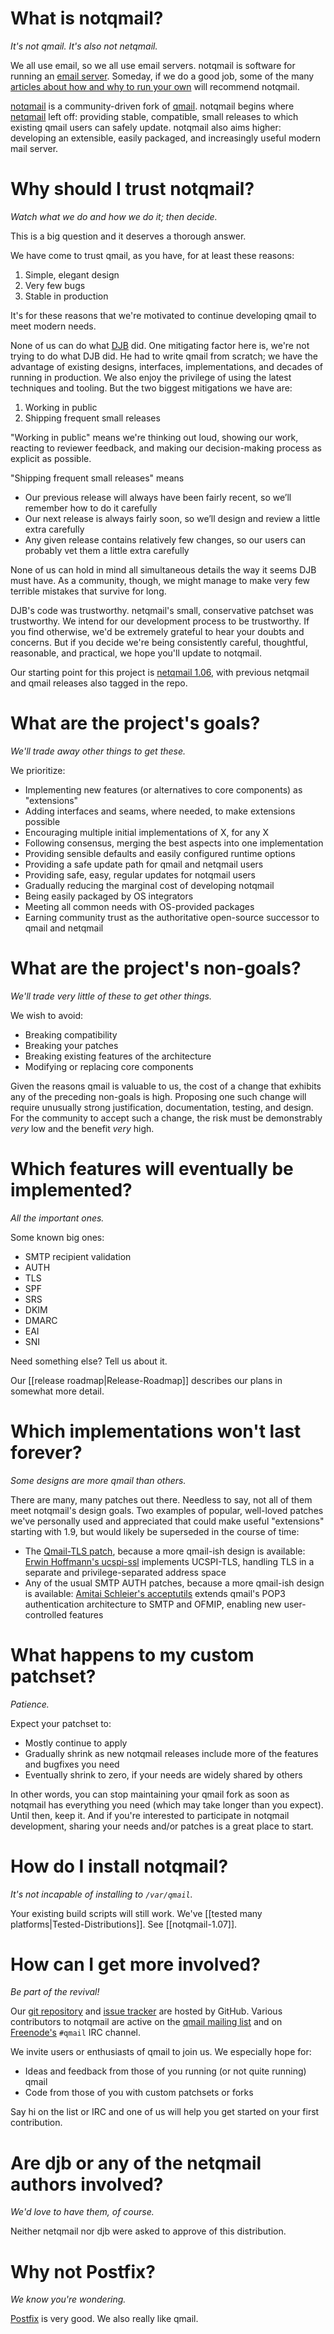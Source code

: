 # What is notqmail?

_It's not qmail. It's also not netqmail._

We all use email, so we all use email servers. notqmail is software for running an [email server](https://en.wikipedia.org/wiki/Message_transfer_agent). Someday, if we do a good job, some of the many [articles about how and why to run your own](https://arstechnica.com/information-technology/2014/02/how-to-run-your-own-e-mail-server-with-your-own-domain-part-1/) will recommend notqmail.

[notqmail](http://notqmail.org) is a community-driven fork of [qmail](https://cr.yp.to/qmail.html). notqmail begins where [netqmail](http://netqmail.org) left off: providing stable, compatible, small releases to which existing qmail users can safely update. notqmail also aims higher: developing an extensible, easily packaged, and increasingly useful modern mail server.


# Why should I trust notqmail?

_Watch what we do and how we do it; then decide._

This is a big question and it deserves a thorough answer.

We have come to trust qmail, as you have, for at least these reasons:

1. Simple, elegant design
2. Very few bugs
3. Stable in production

It's for these reasons that we're motivated to continue developing qmail to meet modern needs.

None of us can do what [DJB](https://cr.yp.to/djb.html) did. One mitigating factor here is, we're not trying to do what DJB did. He had to write qmail from scratch; we have the advantage of existing designs, interfaces, implementations, and decades of running in production. We also enjoy the privilege of using the latest techniques and tooling. But the two biggest mitigations we have are:

1. Working in public
2. Shipping frequent small releases

"Working in public" means we're thinking out loud, showing our work, reacting to reviewer feedback, and making our decision-making process as explicit as possible.

"Shipping frequent small releases" means

- Our previous release will always have been fairly recent, so we’ll remember how to do it carefully
- Our next release is always fairly soon, so we’ll design and review a little extra carefully
- Any given release contains relatively few changes, so our users can probably vet them a little extra carefully

None of us can hold in mind all simultaneous details the way it seems DJB must have. As a community, though, we might manage to make very few terrible mistakes that survive for long.

DJB's code was trustworthy. netqmail's small, conservative patchset was trustworthy. We intend for our development process to be trustworthy. If you find otherwise, we'd be extremely grateful to hear your doubts and concerns. But if you decide we're being consistently careful, thoughtful, reasonable, and practical, we hope you'll update to notqmail.

Our starting point for this project is [netqmail 1.06](https://github.com/notqmail/notqmail/tree/netqmail-1.06), with previous netqmail and qmail releases also tagged in the repo.


# What are the project's goals?

_We'll trade away other things to get these._

We prioritize:

- Implementing new features (or alternatives to core components) as "extensions"
- Adding interfaces and seams, where needed, to make extensions possible
- Encouraging multiple initial implementations of X, for any X
- Following consensus, merging the best aspects into one implementation
- Providing sensible defaults and easily configured runtime options
- Providing a safe update path for qmail and netqmail users
- Providing safe, easy, regular updates for notqmail users
- Gradually reducing the marginal cost of developing notqmail
- Being easily packaged by OS integrators
- Meeting all common needs with OS-provided packages
- Earning community trust as the authoritative open-source successor to qmail and netqmail


# What are the project's non-goals?

_We'll trade very little of these to get other things._

We wish to avoid:

- Breaking compatibility
- Breaking your patches
- Breaking existing features of the architecture
- Modifying or replacing core components

Given the reasons qmail is valuable to us, the cost of a change that exhibits any of the preceding non-goals is high. Proposing one such change will require unusually strong justification, documentation, testing, and design. For the community to accept such a change, the risk must be demonstrably _very_ low and the benefit _very_ high.


# Which features will eventually be implemented?

_All the important ones._

Some known big ones:

- SMTP recipient validation
- AUTH
- TLS
- SPF
- SRS
- DKIM
- DMARC
- EAI
- SNI

Need something else? Tell us about it. 

Our [[release roadmap|Release-Roadmap]] describes our plans in somewhat more detail.


# Which implementations won't last forever?

_Some designs are more _qmail_ than others._

There are many, many patches out there. Needless to say, not all of them meet notqmail's design goals. Two examples of popular, well-loved patches we've personally used and appreciated that could make useful "extensions" starting with 1.9, but would likely be superseded in the course of time:

- The [Qmail-TLS patch](http://inoa.net/qmail-tls/), because a more qmail-ish design is available: [Erwin Hoffmann's ucspi-ssl](https://www.fehcom.de/ipnet/ucspi-ssl.html) implements UCSPI-TLS, handling TLS in a separate and privilege-separated address space
- Any of the usual SMTP AUTH patches, because a more qmail-ish design is available: [Amitai Schleier's acceptutils](https://schmonz.com/qmail/acceptutils/) extends qmail's POP3 authentication architecture to SMTP and OFMIP, enabling new user-controlled features


# What happens to my custom patchset?

_Patience._

Expect your patchset to:

- Mostly continue to apply
- Gradually shrink as new notqmail releases include more of the features and bugfixes you need
- Eventually shrink to zero, if your needs are widely shared by others

In other words, you can stop maintaining your qmail fork as soon as notqmail has everything you need (which may take longer than you expect). Until then, keep it. And if you're interested to participate in notqmail development, sharing your needs and/or patches is a great place to start.


# How do I install notqmail?

_It's not incapable of installing to `/var/qmail`._

Your existing build scripts will still work. 
We've [[tested many platforms|Tested-Distributions]].
See [[notqmail-1.07]].


# How can I get more involved?

_Be part of the revival!_

Our [git repository](https://github.com/notqmail/notqmail) and [issue tracker](https://github.com/notqmail/notqmail/issues) are hosted by GitHub.  Various contributors to notqmail are active on the [qmail mailing list](https://cr.yp.to/lists.html#qmail) and on [Freenode's](https://freenode.net/) `#qmail` IRC channel.

We invite users or enthusiasts of qmail to join us. We especially hope for:

- Ideas and feedback from those of you running (or not quite running) qmail
- Code from those of you with custom patchsets or forks

Say hi on the list or IRC and one of us will help you get started on your first contribution.


# Are djb or any of the netqmail authors involved?

_We'd love to have them, of course._

Neither netqmail nor djb were asked to approve of this distribution.


# Why not Postfix?

_We know you're wondering._

[Postfix](http://www.postfix.org) is very good. We also really like qmail.